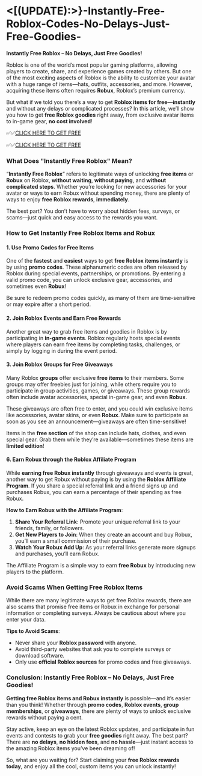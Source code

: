 # <[(UPDATE):>}-Instantly-Free-Roblox-Codes-No-Delays-Just-Free-Goodies-

**Instantly Free Roblox – No Delays, Just Free Goodies!**

Roblox is one of the world’s most popular gaming platforms, allowing players to create, share, and experience games created by others. But one of the most exciting aspects of Roblox is the ability to customize your avatar with a huge range of items—hats, outfits, accessories, and more. However, acquiring these items often requires **Robux**, Roblox’s premium currency. 

But what if we told you there’s a way to get **Roblox items for free**—**instantly** and without any delays or complicated processes? In this article, we’ll show you how to get **free Roblox goodies** right away, from exclusive avatar items to in-game gear, **no cost involved**!

✅✅[CLICK HERE TO GET FREE](https://tinyurl.com/f5a9kmyc)

✅✅[CLICK HERE TO GET FREE](https://tinyurl.com/f5a9kmyc)

### What Does "Instantly Free Roblox" Mean?

“**Instantly Free Roblox**” refers to legitimate ways of unlocking **free items** or **Robux** on Roblox, **without waiting**, **without paying**, and **without complicated steps**. Whether you’re looking for new accessories for your avatar or ways to earn Robux without spending money, there are plenty of ways to enjoy **free Roblox rewards**, **immediately**.

The best part? You don’t have to worry about hidden fees, surveys, or scams—just quick and easy access to the rewards you want.

### How to Get Instantly Free Roblox Items and Robux

#### 1. **Use Promo Codes for Free Items**

One of the **fastest** and **easiest** ways to get **free Roblox items instantly** is by using **promo codes**. These alphanumeric codes are often released by Roblox during special events, partnerships, or promotions. By entering a valid promo code, you can unlock exclusive gear, accessories, and sometimes even **Robux**!

Be sure to redeem promo codes quickly, as many of them are time-sensitive or may expire after a short period.

#### 2. **Join Roblox Events and Earn Free Rewards**

Another great way to grab free items and goodies in Roblox is by participating in **in-game events**. Roblox regularly hosts special events where players can earn free items by completing tasks, challenges, or simply by logging in during the event period.

#### 3. **Join Roblox Groups for Free Giveaways**

Many Roblox **groups** offer exclusive **free items** to their members. Some groups may offer freebies just for joining, while others require you to participate in group activities, games, or giveaways. These group rewards often include avatar accessories, special in-game gear, and even **Robux**.

These giveaways are often free to enter, and you could win exclusive items like accessories, avatar skins, or even **Robux**. Make sure to participate as soon as you see an announcement—giveaways are often time-sensitive!

Items in the **free section** of the shop can include hats, clothes, and even special gear. Grab them while they’re available—sometimes these items are **limited edition**!

#### 6. **Earn Robux through the Roblox Affiliate Program**

While **earning free Robux instantly** through giveaways and events is great, another way to get Robux without paying is by using the **Roblox Affiliate Program**. If you share a special referral link and a friend signs up and purchases Robux, you can earn a percentage of their spending as free Robux.

**How to Earn Robux with the Affiliate Program**:
1. **Share Your Referral Link**: Promote your unique referral link to your friends, family, or followers.
2. **Get New Players to Join**: When they create an account and buy Robux, you’ll earn a small commission of their purchase.
3. **Watch Your Robux Add Up**: As your referral links generate more signups and purchases, you’ll earn Robux.

The Affiliate Program is a simple way to earn **free Robux** by introducing new players to the platform.

### Avoid Scams When Getting Free Roblox Items

While there are many legitimate ways to get free Roblox rewards, there are also scams that promise free items or Robux in exchange for personal information or completing surveys. Always be cautious about where you enter your data.

**Tips to Avoid Scams**:
- Never share your **Roblox password** with anyone.
- Avoid third-party websites that ask you to complete surveys or download software.
- Only use **official Roblox sources** for promo codes and free giveaways.

### Conclusion: Instantly Free Roblox – No Delays, Just Free Goodies!

**Getting free Roblox items and Robux instantly** is possible—and it’s easier than you think! Whether through **promo codes**, **Roblox events**, **group memberships**, or **giveaways**, there are plenty of ways to unlock exclusive rewards without paying a cent.

Stay active, keep an eye on the latest Roblox updates, and participate in fun events and contests to grab your **free goodies** right away. The best part? There are **no delays**, **no hidden fees**, and **no hassle**—just instant access to the amazing Roblox items you’ve been dreaming of!

So, what are you waiting for? Start claiming your **free Roblox rewards today**, and enjoy all the cool, custom items you can unlock instantly!
